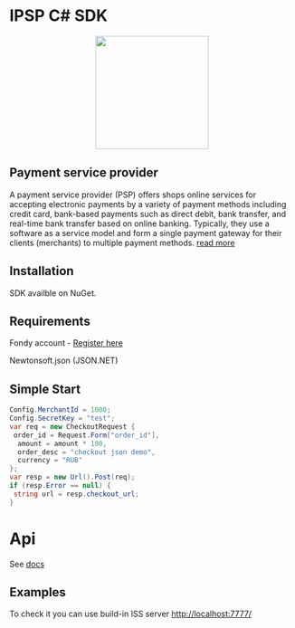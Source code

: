 # IPSP C# SDK

<p align="center">
  <img width="200" height="200" src="https://avatars0.githubusercontent.com/u/15383021?s=200&v=4">
</p>

## Payment service provider
A payment service provider (PSP) offers shops online services for accepting electronic payments by a variety of payment methods including credit card, bank-based payments such as direct debit, bank transfer, and real-time bank transfer based on online banking. Typically, they use a software as a service model and form a single payment gateway for their clients (merchants) to multiple payment methods. 
[read more](https://en.wikipedia.org/wiki/Payment_service_provider)

## Installation

SDK availble on NuGet.

## Requirements

Fondy account - [Register here](https://portal.fondy.eu/mportal/#/account/registration)

Newtonsoft.json (JSON.NET)


## Simple Start
```csharp
Config.MerchantId = 1000;
Config.SecretKey = "test";
var req = new CheckoutRequest {
 order_id = Request.Form["order_id"],
  amount = amount * 100,
  order_desc = "checkout json demo",
  currency = "RUB"
};
var resp = new Url().Post(req);
if (resp.Error == null) {
 string url = resp.checkout_url;
}
```
# Api

See [docs](https://docs.fondy.eu/)
## Examples
To check it you can use build-in ISS server
[http://localhost:7777/](http://localhost:7777/)
